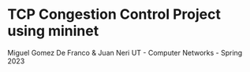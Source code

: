 # TCP Congestion Control Project using mininet
Miguel Gomez De Franco & Juan Neri
UT - Computer Networks - Spring 2023
